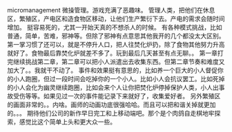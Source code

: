 micromanagement 微操管理。游戏充满了恶趣味。
管理人类，把他们在休息区，繁殖区，产电区和造食物区移动，让他们生产繁衍下去。产电的需求会随时间增加。
挺容易死的，尤其一开始天真的不想杀人的时候。
有各种模式挑战，比如普通，简单，苦难，邪神等。但除了邪神有点意思其他我开的几个都没太大区别。
第一掌习惯了还可以，就是不停升人口，把人往焚化炉扔，除了食物其他努力升高就好了。食物最后靠焚化炉就差不多了。玩到最后几天甚至有点无聊。。
第一章打完继续挑战第二章，第二章可以把小人派遣出去收集东西。但第二章节奏和难度又加大了。。我就干不动了。
事件和效果挺有意思的，比如养一个巨大的小人督促你的小人跑圈，但过一段时间会吃掉你的一个小人。比如小人会抗议罢工。比如死掉的小人会化为幽灵继续跑圈，比如会来个人让你把焚化炉停掉保护人类，小人出事故受伤等等。如果见过一次的事件能记录下来就好了，收集爱好者。
另外繁殖区的画面非常的。。内啥。画师的动画功底很强哈哈。而且可以把和谐关掉就更加的。。。
期待他们公司的新作早日完工和上移动端吧。那个是个肉鸽自走棋地牢探索，感觉比这个简单上头和更大众一些。
